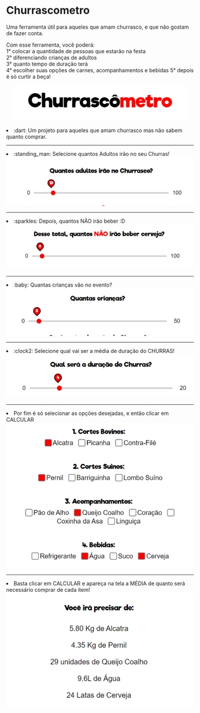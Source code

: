 # Churrascometro
Uma ferramenta útil para aqueles que amam churrasco, e que não gostam de fazer conta.

Com esse ferramenta, você poderá: <br>
1° colocar a quantidade de pessoas que estarão na festa<br>
2° diferenciando crianças de adultos<br>
3° quanto tempo de duração terá<br>
4° escolher suas opções de carnes, acompanhamentos e bebidas
5° depois é só curtir a beça!
<br>


<p align="center">
  <img src="./assets/README_CHURRASCOMETRO/TITULO.png">
  <li> :dart: Um projeto para aqueles que amam churrasco mas não sabem quanto comprar.
</p>
<hr>

<p>
   <li> :standing_man: Selecione quantos Adultos irão no seu Churras!
  <img src="./assets/README_CHURRASCOMETRO/ADULTOS.png">
    </p>
    <hr>
    
<p>
  <li> :sparkles: Depois, quantos NÃO irão beber :D<br>
  <img src="./assets/README_CHURRASCOMETRO/NAOBEBEM.png">
    </p>
     <hr>
<p>
  <li> :baby: Quantas crianças vão no evento?<br>
  <img src="./assets/README_CHURRASCOMETRO/CRIANCAS.png">
    </p>
     <hr>
    
<p>
  <li> :clock2: Selecione qual vai ser a média de duração do CHURRAS!
  <img src="./assets/README_CHURRASCOMETRO/DURACAO.png">
    </p>
     <hr>
    
<p>
   <li>Por fim é só selecionar as opções desejadas, e então clicar em CALCULAR
  <img src="./assets/README_CHURRASCOMETRO/OPCOES.png">
    </p>
     <hr>
<p> 
  <li>Basta clicar em CALCULAR e apareça na tela a MÉDIA de quanto será necessário comprar de cada item!
  <img src="./assets/README_CHURRASCOMETRO/RESULTADO.png">
</p>

